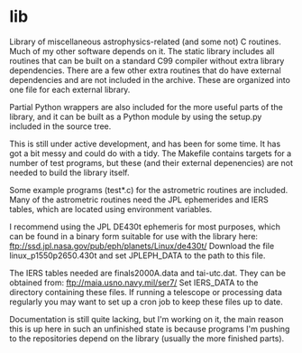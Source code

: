 lib
===

Library of miscellaneous astrophysics-related (and some not) C
routines.  Much of my other software depends on it.  The static
library includes all routines that can be built on a standard C99 
compiler without extra library dependencies.  There are a few other
extra routines that do have external dependencies and are not included
in the archive.  These are organized into one file for each external
library.

Partial Python wrappers are also included for the more useful parts of
the library, and it can be built as a Python module by using the
setup.py included in the source tree.

This is still under active development, and has been for some time.
It has got a bit messy and could do with a tidy.  The Makefile
contains targets for a number of test programs, but these (and their
external depenencies) are not needed to build the library itself.

Some example programs (test*.c) for the astrometric routines are
included.  Many of the astrometric routines need the JPL ephemerides
and IERS tables, which are located using environment variables.

I recommend using the JPL DE430t ephemeris for most purposes, which
can be found in a binary form suitable for use with the library here:
ftp://ssd.jpl.nasa.gov/pub/eph/planets/Linux/de430t/
Download the file linux_p1550p2650.430t and set JPLEPH_DATA to the
path to this file.

The IERS tables needed are finals2000A.data and tai-utc.dat.  They can
be obtained from: ftp://maia.usno.navy.mil/ser7/
Set IERS_DATA to the directory containing these files.  If running a
telescope or processing data regularly you may want to set up a cron
job to keep these files up to date.

Documentation is still quite lacking, but I'm working on it, the main
reason this is up here in such an unfinished state is because programs
I'm pushing to the repositories depend on the library (usually the more
finished parts).
